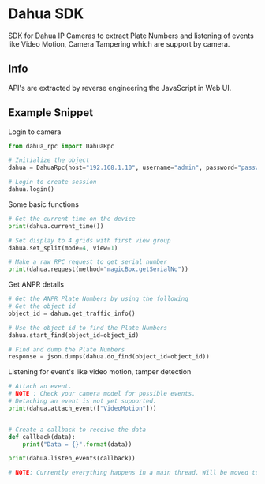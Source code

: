 # Dahua SDK
SDK for Dahua IP Cameras to extract Plate Numbers and listening of events like Video Motion, Camera Tampering which are support by camera.

## Info

API's are extracted by reverse engineering the JavaScript in Web UI. 

## Example Snippet

Login to camera
```py
from dahua_rpc import DahuaRpc

# Initialize the object
dahua = DahuaRpc(host="192.168.1.10", username="admin", password="password")

# Login to create session
dahua.login()
```

Some basic functions
```py
# Get the current time on the device
print(dahua.current_time())

# Set display to 4 grids with first view group
dahua.set_split(mode=4, view=1)

# Make a raw RPC request to get serial number
print(dahua.request(method="magicBox.getSerialNo"))
```

Get ANPR details
```py
# Get the ANPR Plate Numbers by using the following
# Get the object id
object_id = dahua.get_traffic_info() 

# Use the object id to find the Plate Numbers
dahua.start_find(object_id=object_id) 

# Find and dump the Plate Numbers
response = json.dumps(dahua.do_find(object_id=object_id)) 
```


Listening for event's like video motion, tamper detection
```py
# Attach an event. 
# NOTE : Check your camera model for possible events.
# Detaching an event is not yet supported.
print(dahua.attach_event(["VideoMotion"]))


# Create a callback to receive the data
def callback(data):
    print("Data = {}".format(data))

print(dahua.listen_events(callback))

# NOTE: Currently everything happens in a main thread. Will be moved to a thread in later update
```
